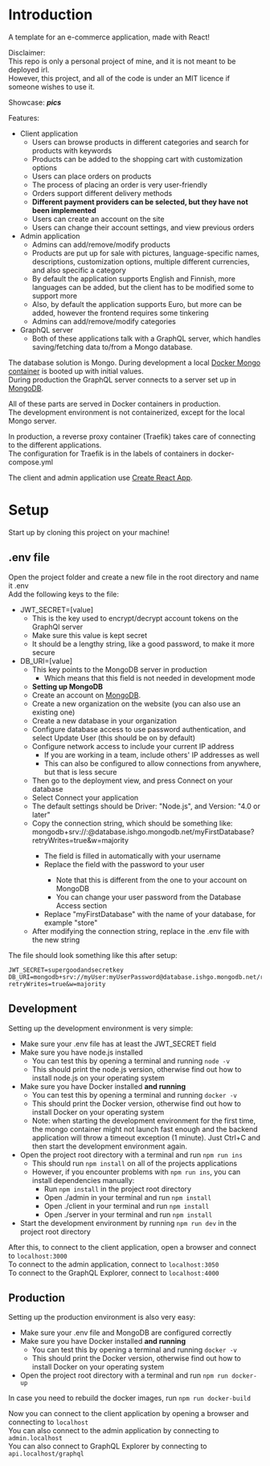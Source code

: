 # Introduction

A template for an e-commerce application, made with React!

Disclaimer:  
This repo is only a personal project of mine, and it is not meant to be deployed irl.  
However, this project, and all of the code is under an MIT licence if someone wishes to use it.

Showcase:
**_pics_**

Features:

- Client application
  - Users can browse products in different categories and search for products with keywords
  - Products can be added to the shopping cart with customization options
  - Users can place orders on products
  - The process of placing an order is very user-friendly
  - Orders support different delivery methods
  - **Different payment providers can be selected, but they have not been implemented**
  - Users can create an account on the site
  - Users can change their account settings, and view previous orders
- Admin application
  - Admins can add/remove/modify products
  - Products are put up for sale with pictures, language-specific names, descriptions, customization options, multiple different currencies, and also specific a category
  - By default the application supports English and Finnish, more languages can be added, but the client has to be modified some to support more
  - Also, by default the application supports Euro, but more can be added, however the frontend requires some tinkering
  - Admins can add/remove/modify categories
- GraphQL server
  - Both of these applications talk with a GraphQL server, which handles saving/fetching data to/from a Mongo database.

The database solution is Mongo. During development a local [Docker Mongo container](https://hub.docker.com/_/mongo) is booted up with initial values.  
During production the GraphQL server connects to a server set up in [MongoDB](https://www.mongodb.com/).

All of these parts are served in Docker containers in production.  
The development environment is not containerized, except for the local Mongo server.

In production, a reverse proxy container (Traefik) takes care of connecting to the different applications.  
The configuration for Traefik is in the labels of containers in docker-compose.yml

The client and admin application use [Create React App](https://github.com/facebook/create-react-app).

# Setup

Start up by cloning this project on your machine!

## .env file

Open the project folder and create a new file in the root directory and name it .env  
Add the following keys to the file:

- JWT_SECRET=\[value\]
  - This is the key used to encrypt/decrypt account tokens on the GraphQl server
  - Make sure this value is kept secret
  - It should be a lengthy string, like a good password, to make it more secure
- DB_URI=\[value\]
  - This key points to the MongoDB server in production
    - Which means that this field is not needed in development mode
  - **Setting up MongoDB**
  - Create an account on [MongoDB](https://www.mongodb.com/).
  - Create a new organization on the website (you can also use an existing one)
  - Create a new database in your organization
  - Configure database access to use password authentication, and select Update User (this should be on by default)
  - Configure network access to include your current IP address
    - If you are working in a team, include others' IP addresses as well
    - This can also be configured to allow connections from anywhere, but that is less secure
  - Then go to the deployment view, and press Connect on your database
  - Select Connect your application
  - The default settings should be Driver: "Node.js", and Version: "4.0 or later"
  - Copy the connection string, which should be something like: mongodb+srv://<user>:<password>@database.ishgo.mongodb.net/myFirstDatabase?retryWrites=true&w=majority
    - The <user> field is filled in automatically with your username
    - Replace the <password> field with the password to your user
      - Note that this is different from the one to your account on MongoDB
      - You can change your user password from the Database Access section
    - Replace "myFirstDatabase" with the name of your database, for example "store"
  - After modifying the connection string, replace <value> in the .env file with the new string

The file should look something like this after setup:

```
JWT_SECRET=supergoodandsecretkey
DB_URI=mongodb+srv://myUser:myUserPassword@database.ishgo.mongodb.net/recom?retryWrites=true&w=majority
```

## Development

Setting up the development environment is very simple:

- Make sure your .env file has at least the JWT_SECRET field
- Make sure you have node.js installed
  - You can test this by opening a terminal and running `node -v`
  - This should print the node.js version, otherwise find out how to install node.js on your operating system
- Make sure you have Docker installed **and running**
  - You can test this by opening a terminal and running `docker -v`
  - This should print the Docker version, otherwise find out how to install Docker on your operating system
  - Note: when starting the development environment for the first time, the mongo container might not launch fast enough and the backend application will throw a timeout exception (1 minute). Just Ctrl+C and then start the development environment again.
- Open the project root directory with a terminal and run `npm run ins`
  - This should run `npm install` on all of the projects applications
  - However, if you encounter problems with `npm run ins`, you can install dependencies manually:
    - Run `npm install` in the project root directory
    - Open ./admin in your terminal and run `npm install`
    - Open ./client in your terminal and run `npm install`
    - Open ./server in your terminal and run `npm install`
- Start the development environment by running `npm run dev` in the project root directory

After this, to connect to the client application, open a browser and connect to `localhost:3000`  
To connect to the admin application, connect to `localhost:3050`  
To connect to the GraphQL Explorer, connect to `localhost:4000`

## Production

Setting up the production environment is also very easy:

- Make sure your .env file and MongoDB are configured correctly
- Make sure you have Docker installed **and running**
  - You can test this by opening a terminal and running `docker -v`
  - This should print the Docker version, otherwise find out how to install Docker on your operating system
- Open the project root directory with a terminal and run `npm run docker-up`

In case you need to rebuild the docker images, run `npm run docker-build`

Now you can connect to the client application by opening a browser and connecting to `localhost`  
You can also connect to the admin application by connecting to `admin.localhost`  
You can also connect to GraphQL Explorer by connecting to `api.localhost/graphql`
